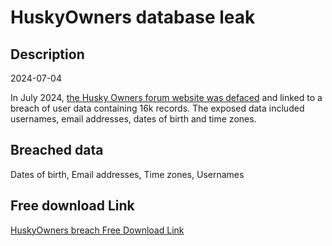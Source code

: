 # HuskyOwners database leak

## Description

2024-07-04

In July 2024, <a href="https://archive.is/lFPTL" target="_blank" rel="noopener">the Husky Owners forum website was defaced</a> and linked to a breach of user data containing 16k records. The exposed data included usernames, email addresses, dates of birth and time zones.

## Breached data

Dates of birth, Email addresses, Time zones, Usernames

## Free download Link

[HuskyOwners breach Free Download Link](https://tinyurl.com/2b2k277t)
